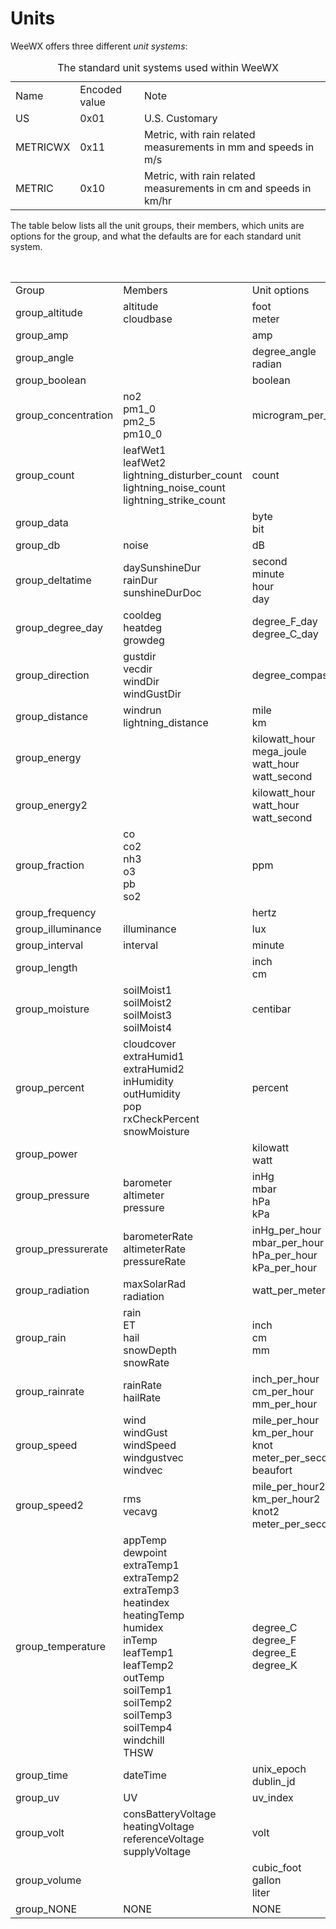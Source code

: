 # Units

WeeWX offers three different *unit systems*:

<table>
    <caption>The standard unit systems used within WeeWX</caption>
    <tr class="first_row">
        <td>Name</td>
        <td>Encoded value</td>
        <td>Note</td>
    </tr>
    <tr>
        <td class="first_col code">US</td>
        <td>0x01</td>
        <td>U.S. Customary</td>
    </tr>
    <tr>
        <td class="first_col code">METRICWX</td>
        <td>0x11</td>
        <td>Metric, with rain related measurements in <span class="code">mm</span> and speeds in <span
            class="code">m/s</span>
        </td>
    </tr>
    <tr>
        <td class="first_col code">METRIC</td>
        <td>0x10</td>
        <td>Metric, with rain related measurements in <span class="code">cm</span> and speeds in <span
            class="code">km/hr</span>
        </td>
    </tr>
</table>

The table below lists all the unit groups, their members, which units
are options for the group, and what the defaults are for each standard
unit system.

<table>
    <caption>Unit groups, members and options</caption>
    <tbody class="code">
    <tr class="first_row">
        <td>Group</td>
        <td>Members</td>
        <td>Unit options</td>
        <td><span class="code">US</span></td>
        <td><span class="code">METRICWX</span></td>
        <td><span class="code">METRIC</span></td>
    </tr>
    <tr>
        <td class="first_col">group_altitude</td>
        <td>altitude<br/> cloudbase
        </td>
        <td>foot <br/> meter
        </td>
        <td>foot</td>
        <td>meter</td>
        <td>meter</td>
    </tr>
    <tr>
        <td class="first_col">group_amp</td>
        <td></td>
        <td>amp</td>
        <td>amp</td>
        <td>amp</td>
        <td>amp</td>
    </tr>
    <tr>
        <td class="first_col">group_angle</td>
        <td></td>
        <td>degree_angle<br/>radian</td>
        <td>degree_angle</td>
        <td>degree_angle</td>
        <td>degree_angle</td>
    </tr>
    <tr>
        <td class="first_col">group_boolean</td>
        <td></td>
        <td>boolean</td>
        <td>boolean</td>
        <td>boolean</td>
        <td>boolean</td>
    </tr>
    <tr>
        <td class="first_col">group_concentration</td>
        <td>no2<br/>pm1_0<br/>pm2_5<br/>pm10_0</td>
        <td>microgram_per_meter_cubed</td>
        <td>microgram_per_meter_cubed</td>
        <td>microgram_per_meter_cubed</td>
        <td>microgram_per_meter_cubed</td>
    </tr>
    <tr>
        <td class="first_col">group_count</td>
        <td>leafWet1<br/>leafWet2<br/>lightning_disturber_count<br/>lightning_noise_count<br/>lightning_strike_count<br/></td>
        <td>count</td>
        <td>count</td>
        <td>count</td>
        <td>count</td>
    </tr>
    <tr>
        <td class="first_col">group_data</td>
        <td></td>
        <td>byte<br/> bit</td>
        <td>byte</td>
        <td>byte</td>
        <td>byte</td>
    </tr>
    <tr>
        <td class="first_col">group_db</td>
        <td>noise</td>
        <td>dB</td>
        <td>dB</td>
        <td>dB</td>
        <td>dB</td>
    </tr>
    <tr>
        <td class="first_col">group_deltatime</td>
        <td>daySunshineDur<br/>rainDur<br/>sunshineDurDoc</td>
        <td>second<br/> minute<br/>hour<br/>day<br/></td>
        <td>second</td>
        <td>second</td>
        <td>second</td>
    </tr>
    <tr>
        <td class="first_col">group_degree_day</td>
        <td>cooldeg<br/> heatdeg<br/> growdeg
        </td>
        <td>degree_F_day<br/> degree_C_day</td>
        <td>degree_F_day</td>
        <td>degree_C_day</td>
        <td>degree_C_day</td>
    </tr>
    <tr>
        <td class="first_col">group_direction</td>
        <td>gustdir <br/> vecdir <br/> windDir <br/> windGustDir</td>
        <td>degree_compass</td>
        <td>degree_compass</td>
        <td>degree_compass</td>
        <td>degree_compass</td>
    </tr>
    <tr>
        <td class="first_col">group_distance</td>
        <td>windrun<br/>lightning_distance</td>
        <td>mile<br/>km</td>
        <td>mile</td>
        <td>km</td>
        <td>km</td>
    </tr>
    <tr>
        <td class="first_col">group_energy</td>
        <td></td>
        <td>kilowatt_hour<br/>mega_joule<br/>watt_hour<br/>watt_second</td>
        <td>watt_hour</td>
        <td>watt_hour</td>
        <td>watt_hour</td>
    </tr>
    <tr>
        <td class="first_col">group_energy2</td>
        <td></td>
        <td>kilowatt_hour<br/>watt_hour<br/>watt_second</td>
        <td>watt_second</td>
        <td>watt_second</td>
        <td>watt_second</td>
    </tr>
    <tr>
        <td class="first_col">group_fraction</td>
        <td>co<br/>co2<br/>nh3<br/>o3<br/>pb<br/>so2</td>
        <td>ppm</td>
        <td>ppm</td>
        <td>ppm</td>
        <td>ppm</td>
    </tr>
    <tr>
        <td class="first_col">group_frequency</td>
        <td></td>
        <td>hertz</td>
        <td>hertz</td>
        <td>hertz</td>
        <td>hertz</td>
    </tr>
    <tr>
        <td class="first_col">group_illuminance</td>
        <td>illuminance</td>
        <td>lux</td>
        <td>lux</td>
        <td>lux</td>
        <td>lux</td>
    </tr>
    <tr>
        <td class="first_col">group_interval</td>
        <td>interval</td>
        <td>minute</td>
        <td>minute</td>
        <td>minute</td>
        <td>minute</td>
    </tr>
    <tr>
        <td class="first_col">group_length</td>
        <td></td>
        <td>inch<br/> cm
        </td>
        <td>inch</td>
        <td>cm</td>
        <td>cm</td>
    </tr>
    <tr>
        <td class="first_col">group_moisture</td>
        <td>soilMoist1 <br/> soilMoist2 <br/> soilMoist3 <br/> soilMoist4
        </td>
        <td>centibar</td>
        <td>centibar</td>
        <td>centibar</td>
        <td>centibar</td>
    </tr>
    <tr>
        <td class="first_col">group_percent</td>
        <td>
            cloudcover<br/>extraHumid1 <br/> extraHumid2 <br/> inHumidity <br/> outHumidity <br/>pop<br/>
            rxCheckPercent<br/>snowMoisture
        </td>
        <td>percent</td>
        <td>percent</td>
        <td>percent</td>
        <td>percent</td>
    </tr>
    <tr>
        <td class="first_col">group_power</td>
        <td></td>
        <td>kilowatt<br/>watt</td>
        <td>watt</td>
        <td>watt</td>
        <td>watt</td>
    </tr>
    <tr>
        <td class="first_col">group_pressure</td>
        <td>
            barometer <br/> altimeter <br/> pressure
        </td>
        <td>
            inHg<br/>mbar<br/>hPa<br/>kPa
        </td>
        <td>inHg</td>
        <td>mbar</td>
        <td>mbar</td>
    </tr>
    <tr>
        <td class="first_col">group_pressurerate</td>
        <td>
            barometerRate <br/> altimeterRate <br/> pressureRate
        </td>
        <td>
            inHg_per_hour <br/> mbar_per_hour <br/> hPa_per_hour <br/> kPa_per_hour
        </td>
        <td>inHg_per_hour</td>
        <td>mbar_per_hour</td>
        <td>mbar_per_hour</td>
    </tr>
    <tr>
        <td class="first_col">group_radiation</td>
        <td>maxSolarRad <br/> radiation</td>
        <td>watt_per_meter_squared</td>
        <td>watt_per_meter_squared</td>
        <td>watt_per_meter_squared</td>
        <td>watt_per_meter_squared</td>
    </tr>
    <tr>
        <td class="first_col">group_rain</td>
        <td>rain<br/>ET<br/>hail<br/>snowDepth<br/>snowRate</td>
        <td>inch <br/> cm <br/> mm
        </td>
        <td>inch</td>
        <td>mm</td>
        <td>cm</td>
    </tr>
    <tr>
        <td class="first_col">group_rainrate</td>
        <td>rainRate <br/> hailRate
        </td>
        <td>inch_per_hour <br/> cm_per_hour <br/> mm_per_hour
        </td>
        <td>inch_per_hour</td>
        <td>mm_per_hour</td>
        <td>cm_per_hour</td>
    </tr>
    <tr>
        <td class="first_col">group_speed</td>
        <td>wind <br/> windGust <br/> windSpeed <br/> windgustvec <br/> windvec
        </td>
        <td>mile_per_hour <br/> km_per_hour <br/> knot <br/> meter_per_second <br/> beaufort
        </td>
        <td>mile_per_hour</td>
        <td>meter_per_second</td>
        <td>km_per_hour</td>
    </tr>
    <tr>
        <td class="first_col">group_speed2</td>
        <td>rms <br/> vecavg
        </td>
        <td>mile_per_hour2 <br/> km_per_hour2 <br/> knot2 <br/> meter_per_second2
        </td>
        <td>mile_per_hour2</td>
        <td>meter_per_second2</td>
        <td>km_per_hour2</td>
    </tr>
    <tr>
        <td class="first_col">group_temperature</td>
        <td>appTemp <br/> dewpoint <br/> extraTemp1 <br/> extraTemp2 <br/> extraTemp3 <br/> heatindex <br/>
            heatingTemp <br/> humidex <br/> inTemp <br/> leafTemp1 <br/> leafTemp2 <br/> outTemp <br/> soilTemp1
            <br/> soilTemp2 <br/> soilTemp3 <br/> soilTemp4 <br/> windchill <br/> THSW
        </td>
        <td>degree_C<br/> degree_F <br/> degree_E<br/> degree_K
        </td>
        <td>degree_F</td>
        <td>degree_C</td>
        <td>degree_C</td>
    </tr>
    <tr>
        <td class="first_col">group_time</td>
        <td>dateTime</td>
        <td>unix_epoch <br/> dublin_jd
        </td>
        <td>unix_epoch</td>
        <td>unix_epoch</td>
        <td>unix_epoch</td>
    </tr>
    <tr>
        <td class="first_col">group_uv</td>
        <td>UV</td>
        <td>uv_index</td>
        <td>uv_index</td>
        <td>uv_index</td>
        <td>uv_index</td>
    </tr>
    <tr>
        <td class="first_col">group_volt</td>
        <td>consBatteryVoltage <br/> heatingVoltage <br/> referenceVoltage <br/> supplyVoltage
        </td>
        <td>volt</td>
        <td>volt</td>
        <td>volt</td>
        <td>volt</td>
    </tr>
    <tr>
        <td class="first_col">group_volume</td>
        <td></td>
        <td>cubic_foot<br/> gallon<br/> liter
        </td>
        <td>gallon</td>
        <td>liter</td>
        <td>liter</td>
    </tr>
    <tr>
        <td class="first_col">group_NONE</td>
        <td>NONE</td>
        <td>NONE</td>
        <td>NONE</td>
        <td>NONE</td>
        <td>NONE</td>
    </tr>
    </tbody>
</table>
